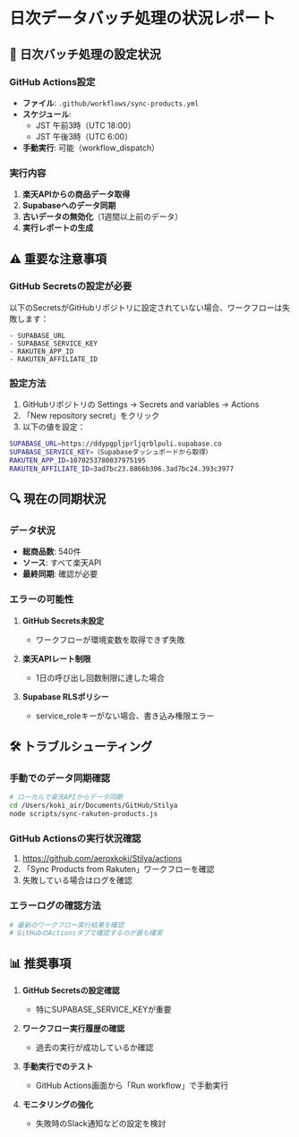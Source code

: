 # 日次データバッチ処理の状況レポート

## 📅 日次バッチ処理の設定状況

### GitHub Actions設定
- **ファイル**: `.github/workflows/sync-products.yml`
- **スケジュール**: 
  - JST 午前3時（UTC 18:00）
  - JST 午後3時（UTC 6:00）
- **手動実行**: 可能（workflow_dispatch）

### 実行内容
1. **楽天APIからの商品データ取得**
2. **Supabaseへのデータ同期**
3. **古いデータの無効化**（1週間以上前のデータ）
4. **実行レポートの生成**

## ⚠️ 重要な注意事項

### GitHub Secretsの設定が必要
以下のSecretsがGitHubリポジトリに設定されていない場合、ワークフローは失敗します：

```
- SUPABASE_URL
- SUPABASE_SERVICE_KEY
- RAKUTEN_APP_ID  
- RAKUTEN_AFFILIATE_ID
```

### 設定方法
1. GitHubリポジトリの Settings → Secrets and variables → Actions
2. 「New repository secret」をクリック
3. 以下の値を設定：

```bash
SUPABASE_URL=https://ddypgpljprljqrblpuli.supabase.co
SUPABASE_SERVICE_KEY=（Supabaseダッシュボードから取得）
RAKUTEN_APP_ID=1070253780037975195
RAKUTEN_AFFILIATE_ID=3ad7bc23.8866b306.3ad7bc24.393c3977
```

## 🔍 現在の同期状況

### データ状況
- **総商品数**: 540件
- **ソース**: すべて楽天API
- **最終同期**: 確認が必要

### エラーの可能性
1. **GitHub Secrets未設定**
   - ワークフローが環境変数を取得できず失敗
   
2. **楽天APIレート制限**
   - 1日の呼び出し回数制限に達した場合
   
3. **Supabase RLSポリシー**
   - service_roleキーがない場合、書き込み権限エラー

## 🛠️ トラブルシューティング

### 手動でのデータ同期確認
```bash
# ローカルで楽天APIからデータ同期
cd /Users/koki_air/Documents/GitHub/Stilya
node scripts/sync-rakuten-products.js
```

### GitHub Actionsの実行状況確認
1. https://github.com/aeroxkoki/Stilya/actions
2. 「Sync Products from Rakuten」ワークフローを確認
3. 失敗している場合はログを確認

### エラーログの確認方法
```bash
# 最新のワークフロー実行結果を確認
# GitHubのActionsタブで確認するのが最も確実
```

## 📊 推奨事項

1. **GitHub Secretsの設定確認**
   - 特にSUPABASE_SERVICE_KEYが重要

2. **ワークフロー実行履歴の確認**
   - 過去の実行が成功しているか確認

3. **手動実行でのテスト**
   - GitHub Actions画面から「Run workflow」で手動実行

4. **モニタリングの強化**
   - 失敗時のSlack通知などの設定を検討
